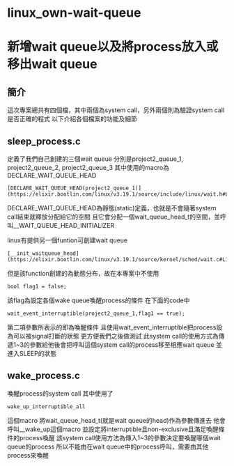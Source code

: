 # linux_own-wait-queue
# 新增wait queue以及將process放入或移出wait queue

## 簡介
這次專案總共有四個檔，其中兩個為system call，另外兩個則為驗證system call是否正確的程式
以下介紹各個檔案的功能及細節
## sleep_process.c
定義了我們自己創建的三個wait queue
分別是project2_queue_1, project2_queue_2, project2_queue_3
其中使用的macro為DECLARE_WAIT_QUEUE_HEAD
```
[DECLARE_WAIT_QUEUE_HEAD(project2_queue_1)](https://elixir.bootlin.com/linux/v3.19.1/source/include/linux/wait.h#L63)
```
DECLARE_WAIT_QUEUE_HEAD為靜態(static)定義，也就是不會隨著system call結束就釋放分配給它的空間
且它會分配一個wait_queue_head_t的空間，並呼叫__WAIT_QUEUE_HEAD_INITIALIZER

linux有提供另一個funtion可創建wait queue
```
[__init_waitqueue_head](https://elixir.bootlin.com/linux/v3.19.1/source/kernel/sched/wait.c#L14)
```
但是該function創建的為動態分布，故在本專案中不使用

```
bool flag1 = false;
```
該flag為設定各個wake queue喚醒process的條件
在下面的code中
```
wait_event_interruptible(project2_queue_1,flag1 == true);
```
第二項參數所表示的即為喚醒條件
且使用wait_event_interruptible把process設為可以被signal打斷的狀態
更方便我們之後做測試
此system call的使用方式為傳遞1~3的參數給他後會把呼叫這個system call的process移至相應wait queue
並進入SLEEP的狀態

## wake_process.c
喚醒process的system call
其中使用了
```
wake_up_interruptible_all
```
這個macro
將wait_queue_head_t(就是wait queue的head)作為參數傳進去
他會呼叫__wake_up這個macro
並設定將interruptible且non-exclusive且滿足喚醒條件的process喚醒
該system call使用方法為傳入1~3的參數決定要喚醒哪個wait queue的process
所以不能由在wait queue中的process呼叫，需要由其他process來喚醒

